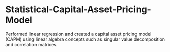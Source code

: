 # Statistical-Capital-Asset-Pricing-Model
Performed linear regression and created a capital asset pricing model (CAPM) using linear algebra concepts such as singular value decomposition and correlation matrices.
